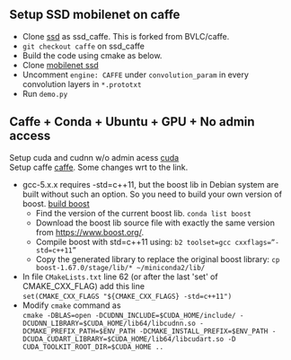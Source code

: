 ## Setup SSD mobilenet on caffe
- Clone [ssd] as ssd_caffe. This is forked from BVLC/caffe.
- `git checkout caffe` on ssd_caffe
- Build the code using cmake as below.
- Clone [mobilenet ssd] 
 - Uncomment `engine: CAFFE` under `convolution_param` in every convolution layers in `*.prototxt`
 - Run `demo.py` 

[ssd]: https://github.com/weiliu89/caffe/tree/ssd
[mobilenet ssd]: https://github.com/chuanqi305/MobileNet-SSD

## Caffe + Conda + Ubuntu + GPU + No admin access
Setup cuda and cudnn w/o admin acess [cuda]  
Setup caffe [caffe]. Some changes wrt to the link.
- gcc-5.x.x requires -std=c++11, but the boost lib in Debian system are built without such an option. So you need to build your own version of boost. [build boost]
  - Find the version of the current boost lib. `conda list boost`
  - Download the boost lib source file with exactly the same version from https://www.boost.org/.
  - Compile boost with std=c++11 using: `b2 toolset=gcc cxxflags=”-std=c++11”`
  - Copy the generated library to replace the original boost library: `cp boost-1.67.0/stage/lib/* ~/miniconda2/lib/`  
- In file `CMakeLists.txt` line 62 (or after the last 'set' of CMAKE_CXX_FLAG) add this line   
`set(CMAKE_CXX_FLAGS "${CMAKE_CXX_FLAGS} -std=c++11")`
- Modify `cmake` command as  
  `cmake -DBLAS=open -DCUDNN_INCLUDE=$CUDA_HOME/include/ -DCUDNN_LIBRARY=$CUDA_HOME/lib64/libcudnn.so -DCMAKE_PREFIX_PATH=$ENV_PATH -DCMAKE_INSTALL_PREFIX=$ENV_PATH -DCUDA_CUDART_LIBRARY=$CUDA_HOME/lib64/libcudart.so -D CUDA_TOOLKIT_ROOT_DIR=$CUDA_HOME ..`

[cuda]: https://jin-zhe.github.io/guides/installing-caffe-with-cuda-on-anaconda/
[caffe]: https://jin-zhe.github.io/guides/installing-caffe-with-cuda-on-anaconda/
[build boost]: https://github.com/BVLC/caffe/issues/6043#issuecomment-423049323

